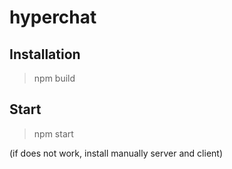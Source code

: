 # hyperchat

## Installation

> npm build

## Start

> npm start

(if does not work, install manually server and client)
